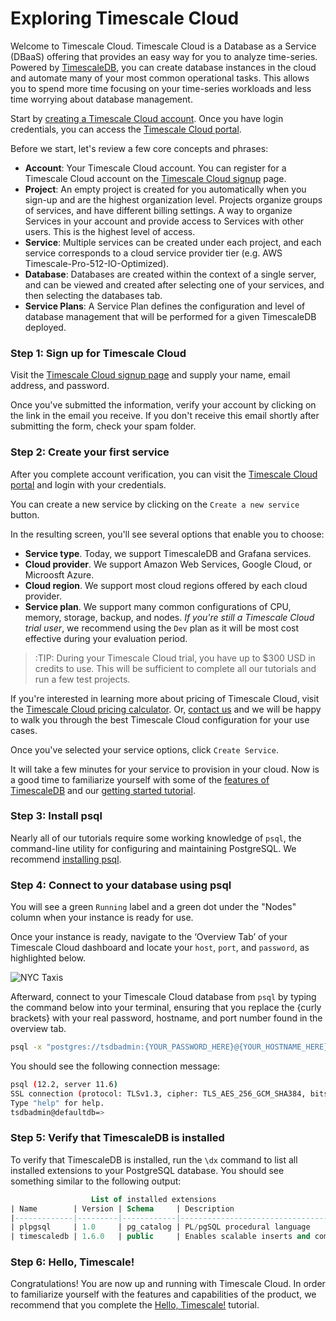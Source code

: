 # Exploring Timescale Cloud

Welcome to Timescale Cloud. Timescale Cloud is a Database as a Service (DBaaS) 
offering that provides an easy way for you to analyze time-series. Powered 
by [TimescaleDB][timescale-features], you can create database instances in the 
cloud and automate many of your most common operational tasks. This allows you 
to spend more time focusing on your time-series workloads and less time worrying 
about database management.

Start by [creating a Timescale Cloud account][create-login]. Once you have login 
credentials, you can access the [Timescale Cloud portal][timescale-cloud-portal].

Before we start, let's review a few core concepts and phrases:

- **Account**: Your Timescale Cloud account. You can register for a Timescale Cloud account on the [Timescale Cloud signup][sign-up] page.
- **Project**: An empty project is created for you automatically when you sign-up and are the highest organization level. Projects organize groups of services, and have different billing settings. A way to organize Services in your account and provide access to Services with other users. This is the highest level of access.
- **Service**: Multiple services can be created under each project, and each service corresponds to a cloud service provider tier (e.g. AWS Timescale-Pro-512-IO-Optimized).
- **Database**: Databases are created within the context of a single server, and can be viewed and created after selecting one of your services, and then selecting the databases tab.
- **Service Plans**: A Service Plan defines the configuration and level of database management that will be performed for a given TimescaleDB deployed.

### Step 1: Sign up for Timescale Cloud

Visit the [Timescale Cloud signup page][sign-up] and supply your name, email address, and password.

Once you've submitted the information, verify your account by clicking on the link in the
email you receive. If you don't receive this email shortly after submitting the form,
check your spam folder.

### Step 2: Create your first service

After you complete account verification, you can visit the [Timescale Cloud portal][timescale-cloud-portal] 
and login with your credentials.

You can create a new service by clicking on the `Create a new service` button.

In the resulting screen, you'll see several options that enable you to choose:

- **Service type**. Today, we support TimescaleDB and Grafana services.
- **Cloud provider**. We support Amazon Web Services, Google Cloud, or Microosft Azure.
- **Cloud region**. We support most cloud regions offered by each cloud provider.
- **Service plan**. We support many common configurations of CPU, memory, storage, backup, and nodes. *If you're still a Timescale Cloud trial user*, we recommend using the `Dev` plan as it will be most cost effective during your evaluation period.

>:TIP: During your Timescale Cloud trial, you have up to $300 USD in credits to use.
This will be sufficient to complete all our tutorials and run a few test projects.

If you're interested in learning more about pricing of Timescale Cloud, visit the
[Timescale Cloud pricing calculator][timescale-pricing]. Or, [contact us][contact]
and we will be happy to walk you through the best Timescale Cloud configuration
for your use cases.

Once you've selected your service options, click `Create Service`.

It will take a few minutes for your service to provision in your cloud. Now is
a good time to familiarize yourself with some of the [features of TimescaleDB][using-timescale]
and our [getting started tutorial][hello-timescale].

### Step 3: Install psql

Nearly all of our tutorials require some working knowledge of `psql`, the command-line
utility for configuring and maintaining PostgreSQL. We recommend
[installing psql][install-psql].

### Step 4: Connect to your database using psql

You will see a green `Running` label and a green dot under the "Nodes" column when 
your instance is ready for use.

Once your instance is ready, navigate to the ‘Overview Tab’ of your Timescale 
Cloud dashboard and locate your `host`, `port`, and `password`, as highlighted below.

<img class="main-content__illustration" src="https://s3.amazonaws.com/docs.timescale.com/hello-timescale/NYC_figure1_1.png" alt="NYC Taxis"/>

Afterward, connect to your Timescale Cloud database from `psql`
by typing the command below into your terminal,
ensuring that you replace the {curly brackets} with your real
password, hostname, and port number found in the overview tab.

```bash
psql -x "postgres://tsdbadmin:{YOUR_PASSWORD_HERE}@{YOUR_HOSTNAME_HERE}:{YOUR_PORT_HERE}/defaultdb?sslmode=require"
```

You should see the following connection message:

```bash
psql (12.2, server 11.6)
SSL connection (protocol: TLSv1.3, cipher: TLS_AES_256_GCM_SHA384, bits: 256, compression: off)
Type "help" for help.
tsdbadmin@defaultdb=>
```

### Step 5: Verify that TimescaleDB is installed

To verify that TimescaleDB is installed, run the `\dx` command
to list all installed extensions to your PostgreSQL database.
You should see something similar to the following output:

```sql
                  List of installed extensions
| Name        | Version | Schema     | Description                                  |
|-------------|---------|------------|----------------------------------------------|
| plpgsql     | 1.0     | pg_catalog | PL/pgSQL procedural language                 |
| timescaledb | 1.6.0   | public     | Enables scalable inserts and complex queries |
```

### Step 6: Hello, Timescale!

Congratulations! You are now up and running with Timescale Cloud. In order to
familiarize yourself with the features and capabilities of the product, we
recommend that you complete the [Hello, Timescale!][hello-timescale] tutorial.

[create-login]: /getting-started/installation
[timescale-cloud-portal]: http://portal.timescale.cloud
[sign-up]: https://www.timescale.com/cloud-signup
[timescale-features]: https://www.timescale.com/products
[timescale-pricing]: https://www.timescale.com/products
[contact]: https://www.timescale.com/contact
[using-timescale]: /using-timescaledb
[hello-timescale]: /tutorials/tutorial-hello-timescale
[install-psql]: /getting-started/install-psql-tutorial